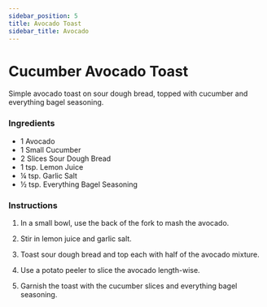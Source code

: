 ```yaml
---
sidebar_position: 5
title: Avocado Toast
sidebar_title: Avocado
---
```


# Cucumber Avocado Toast
Simple avocado toast on sour dough bread, topped with cucumber and everything bagel seasoning. 

### Ingredients
- 1 Avocado
- 1 Small Cucumber
- 2 Slices Sour Dough Bread
- 1 tsp. Lemon Juice
- ¼ tsp. Garlic Salt
- ½ tsp. Everything Bagel Seasoning

### Instructions
1. In a small bowl, use the back of the fork to mash the avocado.

2. Stir in lemon juice and garlic salt.

3. Toast sour dough bread and top each with half of the avocado mixture.

4. Use a potato peeler to slice the avocado length-wise.

5. Garnish the toast with the cucumber slices and everything bagel seasoning.